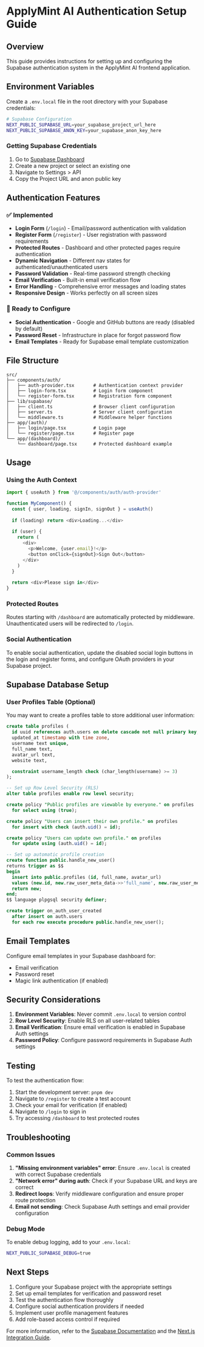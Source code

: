 # ApplyMint AI Authentication Setup Guide

## Overview

This guide provides instructions for setting up and configuring the Supabase authentication system in the ApplyMint AI frontend application.

## Environment Variables

Create a `.env.local` file in the root directory with your Supabase credentials:

```bash
# Supabase Configuration
NEXT_PUBLIC_SUPABASE_URL=your_supabase_project_url_here
NEXT_PUBLIC_SUPABASE_ANON_KEY=your_supabase_anon_key_here
```

### Getting Supabase Credentials

1. Go to [Supabase Dashboard](https://supabase.com/dashboard)
2. Create a new project or select an existing one
3. Navigate to Settings > API
4. Copy the Project URL and anon public key

## Authentication Features

### ✅ Implemented
- **Login Form** (`/login`) - Email/password authentication with validation
- **Register Form** (`/register`) - User registration with password requirements
- **Protected Routes** - Dashboard and other protected pages require authentication
- **Dynamic Navigation** - Different nav states for authenticated/unauthenticated users
- **Password Validation** - Real-time password strength checking
- **Email Verification** - Built-in email verification flow
- **Error Handling** - Comprehensive error messages and loading states
- **Responsive Design** - Works perfectly on all screen sizes

### 🔄 Ready to Configure
- **Social Authentication** - Google and GitHub buttons are ready (disabled by default)
- **Password Reset** - Infrastructure in place for forgot password flow
- **Email Templates** - Ready for Supabase email template customization

## File Structure

```
src/
├── components/auth/
│   ├── auth-provider.tsx       # Authentication context provider
│   ├── login-form.tsx          # Login form component
│   └── register-form.tsx       # Registration form component
├── lib/supabase/
│   ├── client.ts               # Browser client configuration
│   ├── server.ts               # Server client configuration
│   └── middleware.ts           # Middleware helper functions
├── app/(auth)/
│   ├── login/page.tsx          # Login page
│   └── register/page.tsx       # Register page
└── app/(dashboard)/
    └── dashboard/page.tsx      # Protected dashboard example
```

## Usage

### Using the Auth Context

```typescript
import { useAuth } from '@/components/auth/auth-provider'

function MyComponent() {
  const { user, loading, signIn, signOut } = useAuth()
  
  if (loading) return <div>Loading...</div>
  
  if (user) {
    return (
      <div>
        <p>Welcome, {user.email}!</p>
        <button onClick={signOut}>Sign Out</button>
      </div>
    )
  }
  
  return <div>Please sign in</div>
}
```

### Protected Routes

Routes starting with `/dashboard` are automatically protected by middleware. Unauthenticated users will be redirected to `/login`.

### Social Authentication

To enable social authentication, update the disabled social login buttons in the login and register forms, and configure OAuth providers in your Supabase project.

## Supabase Database Setup

### User Profiles Table (Optional)

You may want to create a profiles table to store additional user information:

```sql
create table profiles (
  id uuid references auth.users on delete cascade not null primary key,
  updated_at timestamp with time zone,
  username text unique,
  full_name text,
  avatar_url text,
  website text,

  constraint username_length check (char_length(username) >= 3)
);

-- Set up Row Level Security (RLS)
alter table profiles enable row level security;

create policy "Public profiles are viewable by everyone." on profiles
  for select using (true);

create policy "Users can insert their own profile." on profiles
  for insert with check (auth.uid() = id);

create policy "Users can update own profile." on profiles
  for update using (auth.uid() = id);

-- Set up automatic profile creation
create function public.handle_new_user()
returns trigger as $$
begin
  insert into public.profiles (id, full_name, avatar_url)
  values (new.id, new.raw_user_meta_data->>'full_name', new.raw_user_meta_data->>'avatar_url');
  return new;
end;
$$ language plpgsql security definer;

create trigger on_auth_user_created
  after insert on auth.users
  for each row execute procedure public.handle_new_user();
```

## Email Templates

Configure email templates in your Supabase dashboard for:
- Email verification
- Password reset
- Magic link authentication (if enabled)

## Security Considerations

1. **Environment Variables**: Never commit `.env.local` to version control
2. **Row Level Security**: Enable RLS on all user-related tables
3. **Email Verification**: Ensure email verification is enabled in Supabase Auth settings
4. **Password Policy**: Configure password requirements in Supabase Auth settings

## Testing

To test the authentication flow:

1. Start the development server: `pnpm dev`
2. Navigate to `/register` to create a test account
3. Check your email for verification (if enabled)
4. Navigate to `/login` to sign in
5. Try accessing `/dashboard` to test protected routes

## Troubleshooting

### Common Issues

1. **"Missing environment variables" error**: Ensure `.env.local` is created with correct Supabase credentials
2. **"Network error" during auth**: Check if your Supabase URL and keys are correct
3. **Redirect loops**: Verify middleware configuration and ensure proper route protection
4. **Email not sending**: Check Supabase Auth settings and email provider configuration

### Debug Mode

To enable debug logging, add to your `.env.local`:

```bash
NEXT_PUBLIC_SUPABASE_DEBUG=true
```

## Next Steps

1. Configure your Supabase project with the appropriate settings
2. Set up email templates for verification and password reset
3. Test the authentication flow thoroughly
4. Configure social authentication providers if needed
5. Implement user profile management features
6. Add role-based access control if required

For more information, refer to the [Supabase Documentation](https://supabase.com/docs) and the [Next.js Integration Guide](https://supabase.com/docs/guides/auth/quickstarts/nextjs).